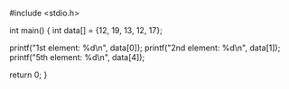 
#include <stdio.h>

int main() {
  int data[] = {12, 19, 13, 12, 17};

  printf("1st element: %d\n", data[0]);
  printf("2nd element: %d\n", data[1]);
  printf("5th element: %d\n", data[4]);

  return 0;
}
